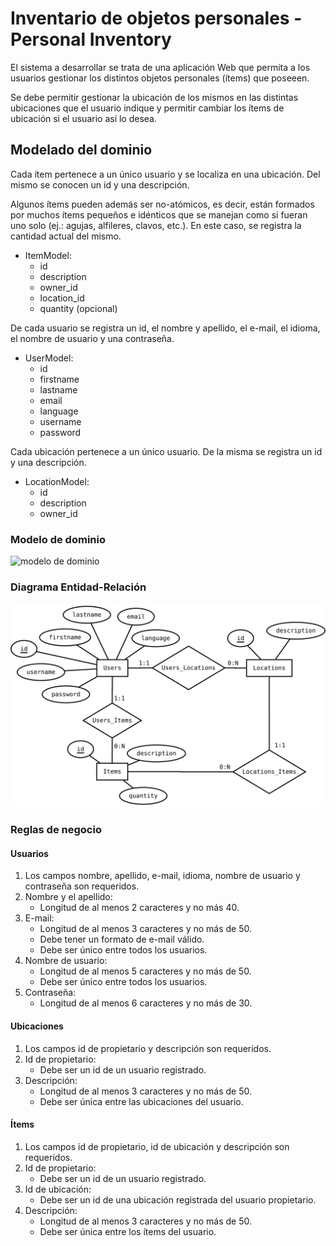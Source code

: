 # Inventario de objetos personales - Personal Inventory

El sistema a desarrollar se trata de una aplicación Web que permita a los usuarios gestionar los distintos objetos personales (ítems) que poseeen.

Se debe permitir gestionar la ubicación de los mismos en las distintas ubicaciones que el usuario indique y permitir cambiar los ítems de ubicación si el usuario así lo desea.

## Modelado del dominio

Cada ítem pertenece a un único usuario y se localiza en una ubicación. Del mismo se conocen un id y una descripción.

Algunos ítems pueden además ser no-atómicos, es decir, están formados por muchos ítems pequeños e idénticos que se manejan como si fueran uno solo (ej.: agujas, alfileres, clavos, etc.). En este caso, se registra la cantidad actual del mismo.

* ItemModel:
  * id
  * description
  * owner_id
  * location_id
  * quantity (opcional)

De cada usuario se registra un id, el nombre y apellido, el e-mail, el idioma, el nombre de usuario y una contraseña.

* UserModel:
  * id
  * firstname
  * lastname
  * email
  * language
  * username
  * password

Cada ubicación pertenece a un único usuario. De la misma se registra un id y una descripción.

* LocationModel:
  * id
  * description
  * owner_id

### Modelo de dominio

![modelo de dominio](http://www.plantuml.com/plantuml/svg/ROwnQWCn38PtFuMuiH18eKF9KB8MklO1XAqc8hRiIZAbbBnxVRbmAJIB-VtzqeVsvgZUImv7JWIHDMPQSY4_rcGX13knD5Gi83MHKOFdxH-eAASPFcr3Y1dDuDr8uIS0S1hF1wkvOA6HCwwH2dA-83bqFCoeZxrhsuRdgseAvwlprQdSd8aiAZVdAkFtsL6S_NiTVgiHv-x-mZbS3fmU9zXiO7gO5laEMZKYUBdLIxlQTe2fiB2vuXXR-NzJhE9CCils9AcN_0i0)

### Diagrama Entidad-Relación

![diagrama entidad relación](er.svg)

### Reglas de negocio

#### Usuarios

1. Los campos nombre, apellido, e-mail, idioma, nombre de usuario y contraseña son requeridos.
2. Nombre y el apellido:
   * Longitud de al menos 2 caracteres y no más 40.
3. E-mail:
   * Longitud de al menos 3 caracteres y no más de 50.
   * Debe tener un formato de e-mail válido.
   * Debe ser único entre todos los usuarios.
4. Nombre de usuario:
   * Longitud de al menos 5 caracteres y no más de 50.
   * Debe ser único entre todos los usuarios.
5. Contraseña:
   * Longitud de al menos 6 caracteres y no más de 30.

#### Ubicaciones

1. Los campos id de propietario y descripción son requeridos.
2. Id de propietario:
   * Debe ser un id de un usuario registrado.
3. Descripción:
   * Longitud de al menos 3 caracteres y no más de 50.
   * Debe ser única entre las ubicaciones del usuario.

#### Ítems

1. Los campos id de propietario, id de ubicación y descripción son requeridos.
2. Id de propietario:
   * Debe ser un id de un usuario registrado.
3. Id de ubicación:
   * Debe ser un id de una ubicación registrada del usuario propietario.
4. Descripción:
   * Longitud de al menos 3 caracteres y no más de 50.
   * Debe ser única entre los ítems del usuario.

